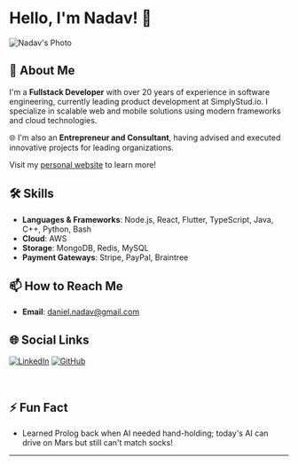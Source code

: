 # Hello, I'm Nadav! 👋

![Nadav's Photo](https://avatars.githubusercontent.com/u/1244671?v=4)

## 🚀 About Me
I'm a **Fullstack Developer** with over 20 years of experience in software engineering, currently leading product development at SimplyStud.io. I specialize in scalable web and mobile solutions using modern frameworks and cloud technologies.

🌐 I'm also an **Entrepreneur and Consultant**, having advised and executed innovative projects for leading organizations.

Visit my [personal website](https://nadav-daniel.com) to learn more!

## 🛠 Skills
- **Languages & Frameworks**: Node.js, React, Flutter, TypeScript, Java, C++, Python, Bash
- **Cloud**: AWS
- **Storage**: MongoDB, Redis, MySQL
- **Payment Gateways**: Stripe, PayPal, Braintree

## 📫 How to Reach Me
- **Email**: [daniel.nadav@gmail.com](mailto:daniel.nadav@gmail.com)

## 🌐 Social Links
[![LinkedIn](https://img.shields.io/badge/LinkedIn-blue?style=flat&logo=linkedin)](https://www.linkedin.com/in/nadav-daniel-0a309150/)
[![GitHub](https://img.shields.io/badge/GitHub-black?style=flat&logo=github)](https://github.com/sparxHub)

<br/>

## ⚡ Fun Fact
- Learned Prolog back when AI needed hand-holding; today's AI can drive on Mars but still can't match socks!
---
